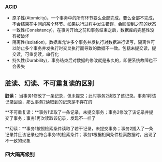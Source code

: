 ### ACID

* 原子性(Atomicity)，一个事务中的所有环节要么全部完成，要么全部不完成，不会结束在中间的某个环节。如果执行过程中发生错误，会回滚到之前的状态
* 一致性(Consistency)，在事务开始之前和事务结束之后，数据库的完整性没有被破坏
* 隔离性(Isolation)，数据库允许多个事务并发执行对数据进行读写，隔离性可以防止多个事务并发执行时交叉执行而导致的数据不一致。包括未提交读，提交读，可重复读，串行化
* 持久性(Durability)，事务结束后对数据的修改就是永久的，即便系统故障也不会丢失



## 脏读、幻读、不可重复读的区别

**脏读：** 当事务1修改了一条记录，但未提交；此时事务2读取了该记录。事务1将该记录回滚，那么事务2读取到的记录是不存在的

**不可重复读：**事务1读取了一条记录，未提交事务；事务2修改了该记录并提交了事务；事务1再次读取该记录，发现不一样了

**幻读：**事务1按照检索条件读取了若干记录，未提交事务；事务2插入了一条记录并且该记录也符合事务1的检索条件；事务1根据相同条件检索数据时，出现了不一致的现象

### 四大隔离级别


